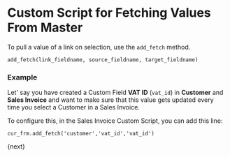 <!-- add-breadcrumbs -->
# Custom Script for Fetching Values From Master

To pull a value of a link on selection, use the `add_fetch` method.

    
    
    add_fetch(link_fieldname, source_fieldname, target_fieldname)
    

### Example

Let' say you have created a Custom Field **VAT ID** (`vat_id`) in **Customer** and **Sales Invoice** and want to make sure that this value gets updated every time you select a Customer in a Sales Invoice.

To configure this, in the Sales Invoice Custom Script, you can add this line:

    
    
    cur_frm.add_fetch('customer','vat_id','vat_id')
    


{next}
